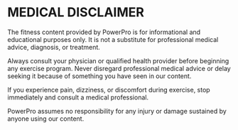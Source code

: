 
# MEDICAL DISCLAIMER

The fitness content provided by PowerPro is for informational and educational purposes only. It is not a substitute for professional medical advice, diagnosis, or treatment.

Always consult your physician or qualified health provider before beginning any exercise program. Never disregard professional medical advice or delay seeking it because of something you have seen in our content.

If you experience pain, dizziness, or discomfort during exercise, stop immediately and consult a medical professional.

PowerPro assumes no responsibility for any injury or damage sustained by anyone using our content.
